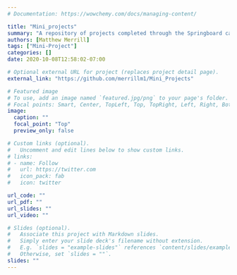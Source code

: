 ```yaml
---
# Documentation: https://wowchemy.com/docs/managing-content/

title: "Mini_projects"
summary: "A repository of projects completed through the Springboard career track program."
authors: [Matthew Merrill]
tags: ["Mini-Project"]
categories: []
date: 2020-10-08T12:58:02-07:00

# Optional external URL for project (replaces project detail page).
external_link: "https://github.com/merrillm1/Mini_Projects"

# Featured image
# To use, add an image named `featured.jpg/png` to your page's folder.
# Focal points: Smart, Center, TopLeft, Top, TopRight, Left, Right, BottomLeft, Bottom, BottomRight.
image:
  caption: ""
  focal_point: "Top"
  preview_only: false

# Custom links (optional).
#   Uncomment and edit lines below to show custom links.
# links:
# - name: Follow
#   url: https://twitter.com
#   icon_pack: fab
#   icon: twitter

url_code: ""
url_pdf: ""
url_slides: ""
url_video: ""

# Slides (optional).
#   Associate this project with Markdown slides.
#   Simply enter your slide deck's filename without extension.
#   E.g. `slides = "example-slides"` references `content/slides/example-slides.md`.
#   Otherwise, set `slides = ""`.
slides: ""
---
```

